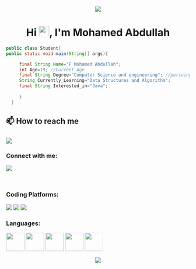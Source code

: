 <p align="center">
     <a href="https://www.linkedin.com/in/f-mohamed-abdullah/">
          <img src="https://www.icegif.com/wp-content/uploads/2022/07/icegif-347.gif"></a>
</p>

<h1 align="center">Hi <a href="https://www.linkedin.com/in/mohamed-abdullah-f-67877a243/"><img src="https://media.giphy.com/media/hvRJCLFzcasrR4ia7z/giphy.gif" width="28"></a>, I'm Mohamed Abdullah</h1>



```java
public class Student{
public static void main(String[] args){

     final String Name="F Mohamed Abdullah";
     int Age=19; //Current Age
     final String Degree="Computer Science and engineering"; //pursuing
     String Currently_Learning="Data Structures and Algorithm";
     final String Interested_in="Java";
     
     }
  }
  ```

## 📫 How to reach me <br><br><a href="mailto:abdullahfakrudeen2020@gmail.com"><img src="https://img.shields.io/badge/Gmail-D14836?style=for-the-badge&logo=gmail&logoColor=white"></a>

<h3 align="left">Connect with me:</h3>
<p align="left">
<a href="https://www.linkedin.com/in/f-mohamed-abdullah/"><img src="https://img.shields.io/badge/linkedin-%230077B5.svg?style=for-the-badge&logo=linkedin&logoColor=black"></a></p><br>
<h3 align="left">Coding Platforms:</h3>
<p align="left">
<a href="https://www.hackerrank.com/f___ma?hr_r=1"><img src="https://img.shields.io/badge/-Hackerrank-2EC866?style=for-the-badge&logo=HackerRank&logoColor=black"></a>
<a href="https://www.leetcode.com/f_mohamed_abdullah"><img src="https://img.shields.io/badge/-LeetCode-FFA116?style=for-the-badge&logo=LeetCode&logoColor=black"></a>
<a href="https://auth.geeksforgeeks.org/user/fmohamedabdullah"><img src="https://img.shields.io/badge/GeeksforGeeks-298D46?style=for-the-badge&logo=geeksforgeeks&logoColor=black"></a>
</p>

<h3 align="left">Languages:</h3>
<p align="left">
     <img src="https://cdn-icons-png.flaticon.com/512/226/226777.png" width="50" >
     <img src="https://cdn-icons-png.flaticon.com/512/3665/3665923.png" width="50">
     <img src="https://cdn-icons-png.flaticon.com/512/5968/5968350.png" width="50">
     <img src="https://cdn-icons-png.flaticon.com/512/174/174854.png" width="50">
     <img src="https://cdn-icons-png.flaticon.com/512/732/732190.png" width="50">



</p>

<p align="center">
  <img src="https://capsule-render.vercel.app/api?type=waving&color=gradient&height=100&section=footer"/>
</p>




